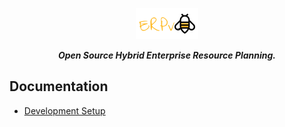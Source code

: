 <span align="center">

<p align="center">
  <img width="100" height="50" src="erpv.png">
</p>

**_Open Source Hybrid Enterprise Resource Planning._**

</span>

## Documentation

* [Development Setup](https://github.com/kissops/ERPv-client/wiki/Development-Setup)
